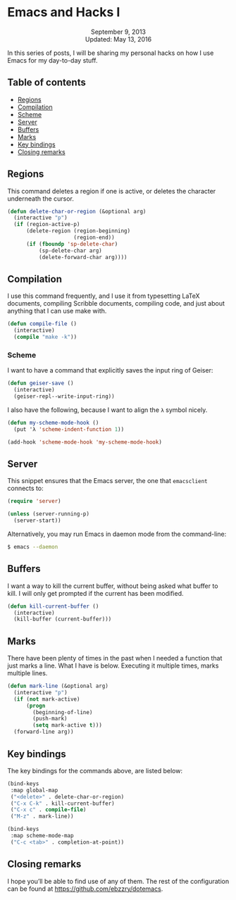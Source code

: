 Emacs and Hacks I
=================

<center>September 9, 2013</center>
<center>Updated: May 13, 2016</center>

In this series of posts, I will be sharing my personal hacks on how
I use Emacs for my day-to-day stuff.


## Table of contents

* [Regions](#regions)
* [Compilation](#compilation)
* [Scheme](#scheme)
* [Server](#server)
* [Buffers](#buffers)
* [Marks](#marks)
* [Key bindings](#keybindings)
* [Closing remarks](#closing)


## Regions <a name="regions"></a>

This command deletes a region if one is active, or deletes the
character underneath the cursor.

```lisp
(defun delete-char-or-region (&optional arg)
  (interactive "p")
  (if (region-active-p)
      (delete-region (region-beginning)
                     (region-end))
      (if (fboundp 'sp-delete-char)
          (sp-delete-char arg)
          (delete-forward-char arg))))
```


## Compilation <a name="compilation"></a>

I use this command frequently, and I use it from typesetting LaTeX
documents, compiling Scribble documents, compiling code, and just
about anything that I can use make with.

```lisp
(defun compile-file ()
  (interactive)
  (compile "make -k"))
```


### Scheme <a name="scheme"></a>

I want to have a command that explicitly saves the input ring of Geiser:

```lisp
(defun geiser-save ()
  (interactive)
  (geiser-repl--write-input-ring))
```

I also have the following, because I want to align the `λ` symbol nicely.

```lisp
(defun my-scheme-mode-hook ()
  (put 'λ 'scheme-indent-function 1))

(add-hook 'scheme-mode-hook 'my-scheme-mode-hook)
```


## Server <a name="server"></a>

This snippet ensures that the Emacs server, the one that `emacsclient`
connects to:

```lisp
(require 'server)

(unless (server-running-p)
  (server-start))
```

Alternatively, you may run Emacs in daemon mode from the command-line:

```bash
$ emacs --daemon
```


## Buffers <a name="buffers"></a>

I want a way to kill the current buffer, without being asked what
buffer to kill. I will only get prompted if the current has been
modified.


```lisp
(defun kill-current-buffer ()
  (interactive)
  (kill-buffer (current-buffer)))
```


## Marks <a name="marks"></a>

There have been plenty of times in the past when I needed a function
that just marks a line. What I have is below. Executing it multiple
times, marks multiple lines.

```lisp
(defun mark-line (&optional arg)
  (interactive "p")
  (if (not mark-active)
      (progn
        (beginning-of-line)
        (push-mark)
        (setq mark-active t)))
  (forward-line arg))
```

## Key bindings <a name="keybindings"></a>

The key bindings for the commands above, are listed below:

```lisp
(bind-keys
 :map global-map
 ("<delete>" . delete-char-or-region)
 ("C-x C-k" . kill-current-buffer)
 ("C-x c" . compile-file)
 ("M-z" . mark-line))

(bind-keys
 :map scheme-mode-map
 ("C-c <tab>" . completion-at-point))
```

## Closing remarks <a name="closing"></a>

I hope you’ll be able to find use of any of them. The rest of the
configuration can be found at <https://github.com/ebzzry/dotemacs>.
